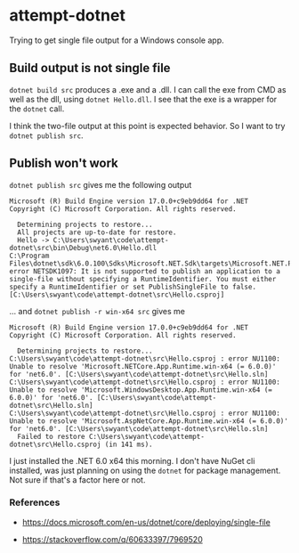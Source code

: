 # attempt-dotnet

Trying to get single file output for a Windows console app.

## Build output is not single file

`dotnet build src` produces a .exe and a .dll.  I can call the exe from CMD as well as the dll, using `dotnet Hello.dll`.  I see that the exe is a wrapper for the `dotnet` call.  

I think the two-file output at this point is expected behavior.  So I want to try `dotnet publish src`.

## Publish won't work

`dotnet publish src` gives me the following output

```
Microsoft (R) Build Engine version 17.0.0+c9eb9dd64 for .NET
Copyright (C) Microsoft Corporation. All rights reserved.   

  Determining projects to restore...
  All projects are up-to-date for restore.
  Hello -> C:\Users\swyant\code\attempt-dotnet\src\bin\Debug\net6.0\Hello.dll
C:\Program Files\dotnet\sdk\6.0.100\Sdks\Microsoft.NET.Sdk\targets\Microsoft.NET.Publish.targets(102,5): error NETSDK1097: It is not supported to publish an application to a single-file without specifying a RuntimeIdentifier. You must either specify a RuntimeIdentifier or set PublishSingleFile to false. [C:\Users\swyant\code\attempt-dotnet\src\Hello.csproj]
```

... and `dotnet publish -r win-x64 src` gives me

```
Microsoft (R) Build Engine version 17.0.0+c9eb9dd64 for .NET
Copyright (C) Microsoft Corporation. All rights reserved.

  Determining projects to restore...
C:\Users\swyant\code\attempt-dotnet\src\Hello.csproj : error NU1100: Unable to resolve 'Microsoft.NETCore.App.Runtime.win-x64 (= 6.0.0)' for 'net6.0'. [C:\Users\swyant\code\attempt-dotnet\src\Hello.sln]
C:\Users\swyant\code\attempt-dotnet\src\Hello.csproj : error NU1100: Unable to resolve 'Microsoft.WindowsDesktop.App.Runtime.win-x64 (= 6.0.0)' for 'net6.0'. [C:\Users\swyant\code\attempt-dotnet\src\Hello.sln]
C:\Users\swyant\code\attempt-dotnet\src\Hello.csproj : error NU1100: Unable to resolve 'Microsoft.AspNetCore.App.Runtime.win-x64 (= 6.0.0)' for 'net6.0'. [C:\Users\swyant\code\attempt-dotnet\src\Hello.sln]
  Failed to restore C:\Users\swyant\code\attempt-dotnet\src\Hello.csproj (in 141 ms).
```

I just installed the .NET 6.0 x64 this morning.  I don't have NuGet cli installed, was just planning on using the `dotnet` for package management.  Not sure if that's a factor here or not.

### References

- https://docs.microsoft.com/en-us/dotnet/core/deploying/single-file

- https://stackoverflow.com/q/60633397/7969520